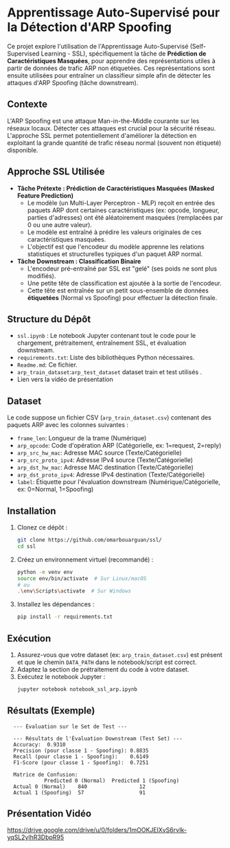 # Apprentissage Auto-Supervisé pour la Détection d'ARP Spoofing

Ce projet explore l'utilisation de l'Apprentissage Auto-Supervisé (Self-Supervised Learning - SSL), spécifiquement la tâche de **Prédiction de Caractéristiques Masquées**, pour apprendre des représentations utiles à partir de données de trafic ARP non étiquetées. Ces représentations sont ensuite utilisées pour entraîner un classifieur simple afin de détecter les attaques d'ARP Spoofing (tâche downstream).

## Contexte

L'ARP Spoofing est une attaque Man-in-the-Middle courante sur les réseaux locaux. Détecter ces attaques est crucial pour la sécurité réseau. L'approche SSL permet potentiellement d'améliorer la détection en exploitant la grande quantité de trafic réseau normal (souvent non étiqueté) disponible.

## Approche SSL Utilisée

* **Tâche Prétexte : Prédiction de Caractéristiques Masquées (Masked Feature Prediction)**
    * Le modèle (un Multi-Layer Perceptron - MLP) reçoit en entrée des paquets ARP dont certaines caractéristiques (ex: opcode, longueur, parties d'adresses) ont été aléatoirement masquées (remplacées par 0 ou une autre valeur).
    * Le modèle est entraîné à prédire les valeurs originales de ces caractéristiques masquées.
    * L'objectif est que l'encodeur du modèle apprenne les relations statistiques et structurelles typiques d'un paquet ARP normal.
* **Tâche Downstream : Classification Binaire**
    * L'encodeur pré-entraîné par SSL est "gelé" (ses poids ne sont plus modifiés).
    * Une petite tête de classification est ajoutée à la sortie de l'encodeur.
    * Cette tête est entraînée sur un petit sous-ensemble de données **étiquetées** (Normal vs Spoofing) pour effectuer la détection finale.

## Structure du Dépôt

* `ssl.ipynb` : Le notebook Jupyter  contenant tout le code pour le chargement, prétraitement, entraînement SSL, et évaluation downstream.
* `requirements.txt`: Liste des bibliothèques Python nécessaires.
* `Readme.md`: Ce fichier.
*  `arp_train_dataset`:`arp_test_dataset`  dataset train et test utilisés .
*  Lien vers la vidéo de présentation

## Dataset 

Le code suppose un fichier CSV (`arp_train_dataset.csv`) contenant des paquets ARP avec les colonnes suivantes :

* `frame_len`: Longueur de la trame (Numérique)
* `arp_opcode`: Code d'opération ARP (Catégorielle, ex: 1=request, 2=reply)
* `arp_src_hw_mac`: Adresse MAC source (Texte/Catégorielle)
* `arp_src_proto_ipv4`: Adresse IPv4 source (Texte/Catégorielle)
* `arp_dst_hw_mac`: Adresse MAC destination (Texte/Catégorielle)
* `arp_dst_proto_ipv4`: Adresse IPv4 destination (Texte/Catégorielle)
* `label`: Étiquette pour l'évaluation downstream (Numérique/Catégorielle, ex: 0=Normal, 1=Spoofing)


## Installation

1.  Clonez ce dépôt :
    ```bash
    git clone https://github.com/omarbouarguan/ssl/
    cd ssl
    ```
2.  Créez un environnement virtuel (recommandé) :
    ```bash
    python -m venv env
    source env/bin/activate  # Sur Linux/macOS
    # ou
    .\env\Scripts\activate  # Sur Windows
    ```
3.  Installez les dépendances :
    ```bash
    pip install -r requirements.txt
    ```

## Exécution

1.  Assurez-vous que votre dataset (ex: `arp_train_dataset.csv`) est présent et que le chemin `DATA_PATH` dans le notebook/script est correct.
2.  Adaptez la section de prétraitement du code à votre dataset.
3.  Exécutez le notebook Jupyter  :
    ```bash
    jupyter notebook notebook_ssl_arp.ipynb
    

## Résultats (Exemple)

      --- Évaluation sur le Set de Test ---
      
      --- Résultats de l'Évaluation Downstream (Test Set) ---
      Accuracy:  0.9310
      Precision (pour classe 1 - Spoofing): 0.8835
      Recall (pour classe 1 - Spoofing):    0.6149
      F1-Score (pour classe 1 - Spoofing):  0.7251
      
      Matrice de Confusion:
                Predicted 0 (Normal)  Predicted 1 (Spoofing)
      Actual 0 (Normal)    840                 12                
      Actual 1 (Spoofing)  57                  91

## Présentation Vidéo

https://drive.google.com/drive/u/0/folders/1mOOKJElXvS6rvIk-yqSL2ylhR3DbpR95
